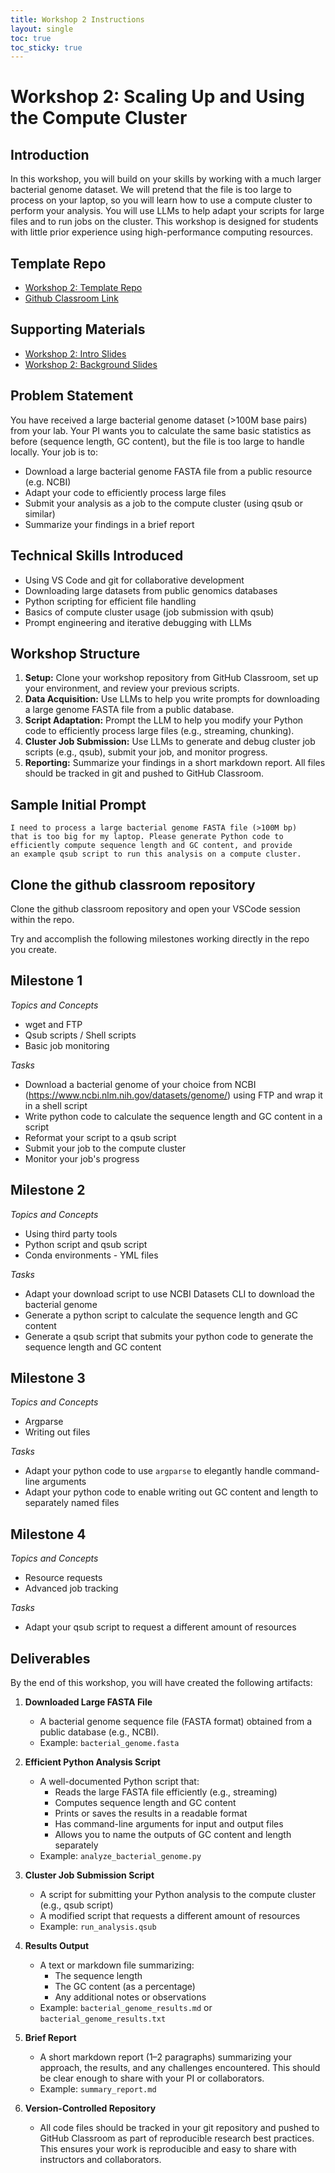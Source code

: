 ```yaml
---
title: Workshop 2 Instructions
layout: single
toc: true
toc_sticky: true
---
```


# Workshop 2: Scaling Up and Using the Compute Cluster

## Introduction
In this workshop, you will build on your skills by working with a much larger bacterial genome dataset. We will pretend that the file is too large to process on your laptop, so you will learn how to use a compute cluster to perform your analysis. You will use LLMs to help adapt your scripts for large files and to run jobs on the cluster. This workshop is designed for students with little prior experience using high-performance computing resources.

## Template Repo
- [Workshop 2: Template Repo](https://github.com/bu-bioinfo-comp-workshops/workshop_2)
- [Github Classroom Link](https://classroom.github.com/a/ba_HL2g3)

## Supporting Materials
- [Workshop 2: Intro Slides](../workshop_2_introduction_slides/index.html)
- [Workshop 2: Background Slides](../workshop_2_background_slides/index.html)

## Problem Statement
You have received a large bacterial genome dataset (>100M base pairs) from your lab. Your PI wants you to calculate the same basic statistics as before (sequence length, GC content), but the file is too large to handle locally. Your job is to:
- Download a large bacterial genome FASTA file from a public resource (e.g. NCBI)
- Adapt your code to efficiently process large files
- Submit your analysis as a job to the compute cluster (using qsub or similar)
- Summarize your findings in a brief report

## Technical Skills Introduced
- Using VS Code and git for collaborative development
- Downloading large datasets from public genomics databases
- Python scripting for efficient file handling
- Basics of compute cluster usage (job submission with qsub)
- Prompt engineering and iterative debugging with LLMs

## Workshop Structure
1. **Setup:** Clone your workshop repository from GitHub Classroom, set up your environment, and review your previous scripts.
2. **Data Acquisition:** Use LLMs to help you write prompts for downloading a large genome FASTA file from a public database.
3. **Script Adaptation:** Prompt the LLM to help you modify your Python code to efficiently process large files (e.g., streaming, chunking).
4. **Cluster Job Submission:** Use LLMs to generate and debug cluster job scripts (e.g., qsub), submit your job, and monitor progress.
5. **Reporting:** Summarize your findings in a short markdown report. All files should be tracked in git and pushed to GitHub Classroom.

## Sample Initial Prompt
```
I need to process a large bacterial genome FASTA file (>100M bp)
that is too big for my laptop. Please generate Python code to
efficiently compute sequence length and GC content, and provide
an example qsub script to run this analysis on a compute cluster.
```

## Clone the github classroom repository
Clone the github classroom repository and open your VSCode session within the
repo. 

Try and accomplish the following milestones working directly in the repo
you create.

## Milestone 1

*Topics and Concepts*
- wget and FTP
- Qsub scripts / Shell scripts
- Basic job monitoring

*Tasks*
- Download a bacterial genome of your choice from NCBI (https://www.ncbi.nlm.nih.gov/datasets/genome/)
using FTP and wrap it in a shell script
- Write python code to calculate the sequence length and GC content in a script
- Reformat your script to a qsub script
- Submit your job to the compute cluster
- Monitor your job's progress

## Milestone 2

*Topics and Concepts*
- Using third party tools
- Python script and qsub script
- Conda environments - YML files

*Tasks*
- Adapt your download script to use NCBI Datasets CLI to download the bacterial genome
- Generate a python script to calculate the sequence length and GC content
- Generate a qsub script that submits your python code to generate the sequence length and GC content

## Milestone 3

*Topics and Concepts*
- Argparse
- Writing out files

*Tasks*
- Adapt your python code to use `argparse` to elegantly handle command-line arguments
- Adapt your python code to enable  writing out GC content and length to separately named files

## Milestone 4

*Topics and Concepts*
- Resource requests
- Advanced job tracking

*Tasks*
- Adapt your qsub script to request a different amount of resources



## Deliverables
By the end of this workshop, you will have created the following artifacts:

1. **Downloaded Large FASTA File**
   - A bacterial genome sequence file (FASTA format) obtained from a public database (e.g., NCBI).
   - Example: `bacterial_genome.fasta`

2. **Efficient Python Analysis Script**
   - A well-documented Python script that:
     - Reads the large FASTA file efficiently (e.g., streaming)
     - Computes sequence length and GC content
     - Prints or saves the results in a readable format
     - Has command-line arguments for input and output files
     - Allows you to name the outputs of GC content and length separately
   - Example: `analyze_bacterial_genome.py`

3. **Cluster Job Submission Script**
   - A script for submitting your Python analysis to the compute cluster (e.g., qsub script)
   - A modified script that requests a different amount of resources
   - Example: `run_analysis.qsub`

4. **Results Output**
   - A text or markdown file summarizing:
     - The sequence length 
     - The GC content (as a percentage)
     - Any additional notes or observations
   - Example: `bacterial_genome_results.md` or `bacterial_genome_results.txt`

5. **Brief Report**
   - A short markdown report (1–2 paragraphs) summarizing your approach, the results, and any challenges encountered. This should be clear enough to share with your PI or collaborators.
   - Example: `summary_report.md`

6. **Version-Controlled Repository**
   - All code files should be tracked in your git repository and pushed to GitHub Classroom as part of reproducible research best practices. This ensures your work is reproducible and easy to share with instructors and collaborators.
